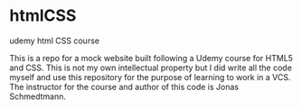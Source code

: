 # htmlCSS
udemy html CSS course

This is a repo for a mock website built following a Udemy course for HTML5 and CSS.
This is not my own intellectual property but I did write all the code myself and use this repository for the purpose of learning to work in a VCS.
The instructor for the course and author of this code is Jonas Schmedtmann.
